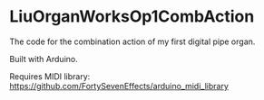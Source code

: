 LiuOrganWorksOp1CombAction
=====

The code for the combination action of my first digital pipe organ.

Built with Arduino.

Requires MIDI library:
https://github.com/FortySevenEffects/arduino_midi_library